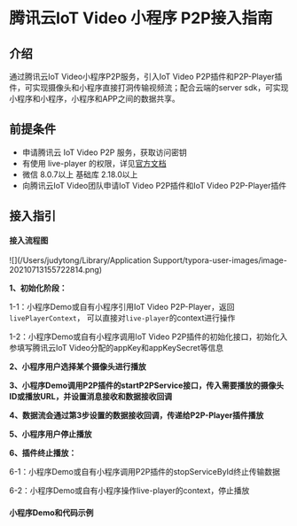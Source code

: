 # 腾讯云IoT Video 小程序 P2P接入指南

## 介绍

通过腾讯云IoT Video小程序P2P服务，引入IoT Video P2P插件和P2P-Player插件，可实现摄像头和小程序直接打洞传输视频流；配合云端的server sdk，可实现小程序和小程序，小程序和APP之间的数据共享。

## 前提条件

- 申请腾讯云 IoT Video P2P 服务，获取访问密钥
- 有使用 live-player 的权限，详见[官方文档](https://developers.weixin.qq.com/miniprogram/dev/component/live-player.html)
- 微信 8.0.7以上 基础库 2.18.0以上
- 向腾讯云IoT Video团队申请IoT Video P2P插件和IoT Video P2P-Player插件

## 接入指引

#### 接入流程图

![](/Users/judytong/Library/Application Support/typora-user-images/image-20210713155722814.png)

**1、初始化阶段：**

1-1：小程序Demo或自有小程序引用IoT Video P2P-Player，返回`livePlayerContext`， 可以直接对`live-player`的context进行操作

1-2：小程序Demo或自有小程序调用IoT Video P2P插件的初始化接口，初始化入参填写腾讯云IoT Video分配的appKey和appKeySecret等信息

**2、小程序用户选择某个摄像头进行播放**

**3、小程序Demo调用P2P插件的startP2PService接口，传入需要播放的摄像头ID或播放URL，并设置消息接收和数据接收回调**

**4、数据流会通过第3步设置的数据接收回调，传递给P2P-Player插件播放**

**5、小程序用户停止播放**

**6、插件终止播放：**

6-1：小程序Demo或自有小程序调用P2P插件的stopServiceById终止传输数据

6-2：小程序Demo或自有小程序操作live-player的context，停止播放

#### 小程序Demo和代码示例
